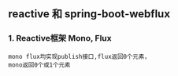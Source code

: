 
## reactive 和 spring-boot-webflux


### 1. Reactive框架 Mono, Flux 

    mono flux均实现publish接口,flux返回0个元素，
    mono返回0个或1个元素
    
    